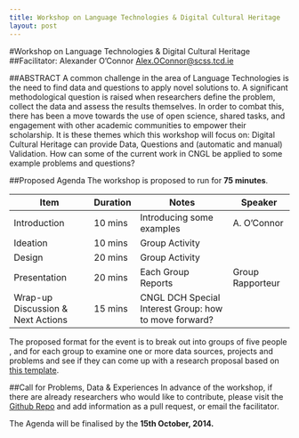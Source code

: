 ```yaml
---
title: Workshop on Language Technologies & Digital Cultural Heritage
layout: post
---
```


#Workshop on Language Technologies &amp; Digital Cultural Heritage
##Facilitator: Alexander O’Connor <Alex.OConnor@scss.tcd.ie>

##ABSTRACT
A common challenge in the area of Language Technologies is the need to find data and questions to apply novel solutions to. A significant methodological question is raised when researchers define the problem, collect the data and assess the results themselves. In order to combat this, there has been a move towards the use of open science, shared tasks, and engagement with other academic communities to empower their scholarship.
It is these themes which this workshop will focus on: Digital Cultural Heritage can provide Data, Questions and (automatic and manual) Validation. How can some of the current work in CNGL be applied to some example problems and questions?

##Proposed Agenda
The workshop is proposed to run for __75 minutes__.

| Item | Duration |	Notes |	Speaker |
| ---  | ---      | ---   |  ---    |
| Introduction |	10 mins |	Introducing some examples	| A. O’Connor |
| Ideation |	10 mins |	Group Activity | |
| Design |	20 mins |	Group Activity | |
| Presentation |	20 mins	| Each Group Reports |	Group Rapporteur |
| Wrap-up Discussion &amp; Next Actions |	15 mins |	CNGL DCH Special Interest Group: how to move forward? |  |

The proposed format for the event is to break out into groups of five people , and for each group
 to examine one or more data sources, projects and problems and see if they can come up with a research proposal based on [this template](https://github.com/CNGL-repo/DCHWorkshop2014/blob/master/Documents/template.md).

##Call for Problems, Data & Experiences
In advance of the workshop, if there are already researchers who would like to contribute, please visit the [Github Repo](https://github.com/CNGL-repo/DCHWorkshop2014)  and add information as a pull request, or email the facilitator.


The Agenda will be finalised by the __15th October, 2014.__
 


